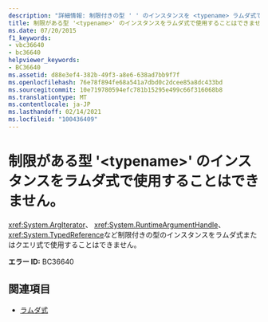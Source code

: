 ```yaml
---
description: "詳細情報: 制限付きの型 ' ' のインスタンスを <typename> ラムダ式で使用することはできません"
title: 制限がある型 '<typename>' のインスタンスをラムダ式で使用することはできません。
ms.date: 07/20/2015
f1_keywords:
- vbc36640
- bc36640
helpviewer_keywords:
- BC36640
ms.assetid: d88e3ef4-382b-49f3-a8e6-638ad7bb9f7f
ms.openlocfilehash: 76e78f894fe68a541a7dbd0c2dcee85a8dc433bd
ms.sourcegitcommit: 10e719780594efc781b15295e499c66f316068b8
ms.translationtype: MT
ms.contentlocale: ja-JP
ms.lasthandoff: 02/14/2021
ms.locfileid: "100436409"
---
```

# <a name="instance-of-restricted-type-typename-cannot-be-used-in-a-lambda-expression"></a>制限がある型 '\<typename>' のインスタンスをラムダ式で使用することはできません。

<xref:System.ArgIterator>、 <xref:System.RuntimeArgumentHandle>、 <xref:System.TypedReference>など制限付きの型のインスタンスをラムダ式またはクエリ式で使用することはできません。  
  
 **エラー ID:** BC36640  
  
## <a name="see-also"></a>関連項目

- [ラムダ式](../programming-guide/language-features/procedures/lambda-expressions.md)
